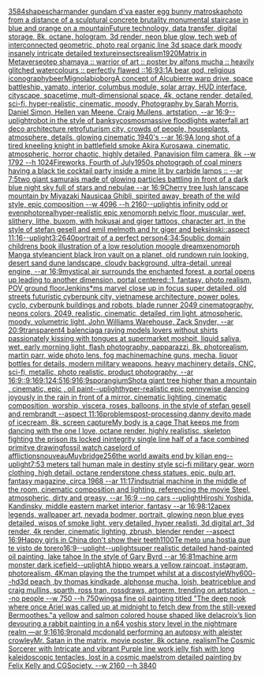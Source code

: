 [3584](https://www.ebank.nz/aiartgenerator?category=3584)[shapes](https://www.ebank.nz/aiartgenerator?category=shapes)[charmander gundam d'va easter egg bunny matroska](https://www.ebank.nz/aiartgenerator?category=charmander%20gundam%20d%27va%20easter%20egg%20bunny%20matroska)[photo from a distance of a sculptural concrete brutality monumental staircase in blue and orange on a mountain](https://www.ebank.nz/aiartgenerator?category=photo%20from%20a%20distance%20of%20a%20sculptural%20concrete%20brutality%20monumental%20staircase%20in%20blue%20and%20orange%20on%20a%20mountain)[Future technology, data transfer, digital storage, 8k, octane, hologram, 3d render, neon blue glow, tech web of interconnected geometric, photo real organic line 3d space dark moody insanely intricate detailed texture](https://www.ebank.nz/aiartgenerator?category=Future%20technology%2C%20data%20transfer%2C%20digital%20storage%2C%208k%2C%20octane%2C%20hologram%2C%203d%20render%2C%20neon%20blue%20glow%2C%20tech%20web%20of%20interconnected%20geometric%2C%20photo%20real%20organic%20line%203d%20space%20dark%20moody%20insanely%20intricate%20detailed%20texture)[insects](https://www.ebank.nz/aiartgenerator?category=insects)[realism](https://www.ebank.nz/aiartgenerator?category=realism)[1920](https://www.ebank.nz/aiartgenerator?category=1920)[Matrix in Metaverse](https://www.ebank.nz/aiartgenerator?category=Matrix%20in%20Metaverse)[otep shamaya :: warrior of art :: poster by alfons mucha :: heavily glitched watercolours :: perfectly flawed ::](https://www.ebank.nz/aiartgenerator?category=otep%20shamaya%20%3A%3A%20warrior%20of%20art%20%3A%3A%20poster%20by%20alfons%20mucha%20%3A%3A%20heavily%20glitched%20watercolours%20%3A%3A%20perfectly%20flawed%20%3A%3A)[16:9](https://www.ebank.nz/aiartgenerator?category=16%3A9)[3:1](https://www.ebank.nz/aiartgenerator?category=3%3A1)[A bear god, religious iconography](https://www.ebank.nz/aiartgenerator?category=A%20bear%20god%2C%20religious%20iconography)[beer](https://www.ebank.nz/aiartgenerator?category=beer)[Mignola](https://www.ebank.nz/aiartgenerator?category=Mignola)[bioborg](https://www.ebank.nz/aiartgenerator?category=bioborg)[A concept of Alcubierre warp drive, space battleship, yamato, interior, columbus module, solar array, HUD interface, cityscape, spacetime, mult-dimensional space, 4k, octane render, detailed, sci-fi, hyper-realistic, cinematic, moody, Photography by Sarah Morris, Daniel Simon, Hellen van Meene, Craig Mullens, artstation, --ar 16:9](https://www.ebank.nz/aiartgenerator?category=A%20concept%20of%20Alcubierre%20warp%20drive%2C%20space%20battleship%2C%20yamato%2C%20interior%2C%20columbus%20module%2C%20solar%20array%2C%20HUD%20interface%2C%20cityscape%2C%20spacetime%2C%20mult-dimensional%20space%2C%204k%2C%20octane%20render%2C%20detailed%2C%20sci-fi%2C%20hyper-realistic%2C%20cinematic%2C%20moody%2C%20Photography%20by%20Sarah%20Morris%2C%20Daniel%20Simon%2C%20Hellen%20van%20Meene%2C%20Craig%20Mullens%2C%20artstation%2C%20--ar%2016%3A9)[--uplight](https://www.ebank.nz/aiartgenerator?category=--uplight)[robot in the style of banksy](https://www.ebank.nz/aiartgenerator?category=robot%20in%20the%20style%20of%20banksy)[cosmos](https://www.ebank.nz/aiartgenerator?category=cosmos)[massive floodlights waterfall art deco architecture retrofuturism city, crowds of people, houseplants, atmosphere, details, glowing cinematic 1940's --ar 16:9](https://www.ebank.nz/aiartgenerator?category=massive%20floodlights%20waterfall%20art%20deco%20architecture%20retrofuturism%20city%2C%20crowds%20of%20people%2C%20houseplants%2C%20atmosphere%2C%20details%2C%20glowing%20cinematic%201940%27s%20--ar%2016%3A9)[A long shot of a tired kneeling knight in battlefield smoke  Akira Kurosawa, cinematic, atmospheric, horror chaotic, highly detailed, Panavision film camera, 8k --w 1792 --h 1024](https://www.ebank.nz/aiartgenerator?category=A%20long%20shot%20of%20a%20tired%20kneeling%20knight%20in%20battlefield%20smoke%20%20Akira%20Kurosawa%2C%20cinematic%2C%20atmospheric%2C%20horror%20chaotic%2C%20highly%20detailed%2C%20Panavision%20film%20camera%2C%208k%20--w%201792%20--h%201024)[Fireworks, Fourth of July](https://www.ebank.nz/aiartgenerator?category=Fireworks%2C%20Fourth%20of%20July)[1950s photograph of coal miners having a black tie cocktail party inside a mine lit by carbide lamps :: --ar 7:5](https://www.ebank.nz/aiartgenerator?category=1950s%20photograph%20of%20coal%20miners%20having%20a%20black%20tie%20cocktail%20party%20inside%20a%20mine%20lit%20by%20carbide%20lamps%20%3A%3A%20--ar%207%3A5)[two giant samurais made of glowing particles battling in front of a dark blue night sky full of stars and nebulae --ar 16:9](https://www.ebank.nz/aiartgenerator?category=two%20giant%20samurais%20made%20of%20glowing%20particles%20battling%20in%20front%20of%20a%20dark%20blue%20night%20sky%20full%20of%20stars%20and%20nebulae%20--ar%2016%3A9)[Cherry tree lush lanscape mountain by Miyazaki Nausicaa Ghibli, spirited away, breath of the wild style, epic composition --w 4096 --h 2160](https://www.ebank.nz/aiartgenerator?category=Cherry%20tree%20lush%20lanscape%20mountain%20by%20Miyazaki%20Nausicaa%20Ghibli%2C%20spirited%20away%2C%20breath%20of%20the%20wild%20style%2C%20epic%20composition%20--w%204096%20--h%202160)[--uplight](https://www.ebank.nz/aiartgenerator?category=--uplight)[is infinity odd or even](https://www.ebank.nz/aiartgenerator?category=is%20infinity%20odd%20or%20even)[photoreal](https://www.ebank.nz/aiartgenerator?category=photoreal)[hyper-realistic epic xenomorph pelvic floor, muscular, wet, slithery, lithe, buxom, with hokusai and giger tattoos, character art,  in the style of stefan gesell and emil melmoth and hr giger and beksinski::aspect 11:16](https://www.ebank.nz/aiartgenerator?category=hyper-realistic%20epic%20xenomorph%20pelvic%20floor%2C%20muscular%2C%20wet%2C%20slithery%2C%20lithe%2C%20buxom%2C%20with%20hokusai%20and%20giger%20tattoos%2C%20character%20art%2C%20%20in%20the%20style%20of%20stefan%20gesell%20and%20emil%20melmoth%20and%20hr%20giger%20and%20beksinski%3A%3Aaspect%2011%3A16)[--uplight](https://www.ebank.nz/aiartgenerator?category=--uplight)[3:2](https://www.ebank.nz/aiartgenerator?category=3%3A2)[640](https://www.ebank.nz/aiartgenerator?category=640)[portrait of a perfect person](https://www.ebank.nz/aiartgenerator?category=portrait%20of%20a%20perfect%20person)[4:3](https://www.ebank.nz/aiartgenerator?category=4%3A3)[4:5](https://www.ebank.nz/aiartgenerator?category=4%3A5)[public domain childrens book illustration of a low resolution moogle dream](https://www.ebank.nz/aiartgenerator?category=public%20domain%20childrens%20book%20illustration%20of%20a%20low%20resolution%20moogle%20dream)[xenomorph Manga style](https://www.ebank.nz/aiartgenerator?category=xenomorph%20Manga%20style)[ancient black Iron vault on a planet, old rundown ruin looking, desert sand dune landscape, cloudy background, ultra-detail, unreal engine, --ar 16:9](https://www.ebank.nz/aiartgenerator?category=ancient%20black%20Iron%20vault%20on%20a%20planet%2C%20old%20rundown%20ruin%20looking%2C%20desert%20sand%20dune%20landscape%2C%20cloudy%20background%2C%20ultra-detail%2C%20unreal%20engine%2C%20--ar%2016%3A9)[mystical air surrounds the enchanted forest, a portal opens up leading to another dimension, portal centered::1, fantasy, photo realism, POV ground floor](https://www.ebank.nz/aiartgenerator?category=mystical%20air%20surrounds%20the%20enchanted%20forest%2C%20a%20portal%20opens%20up%20leading%20to%20another%20dimension%2C%20portal%20centered%3A%3A1%2C%20fantasy%2C%20photo%20realism%2C%20POV%20ground%20floor)[Jenkins](https://www.ebank.nz/aiartgenerator?category=Jenkins)[*ms marvel close up in focus super detailed, old streets futuristic cyberpunk city, vietnamese architecture, power poles, cyclo, cyberpunk buildings and robots, blade runner 2049 cinematography, neons colors, 2049, realistic, cinematic, detailed, rim light, atmospheric, moody, volumetric light, John Williams Warehouse, Zack Snyder, --ar 20:9](https://www.ebank.nz/aiartgenerator?category=%2Ams%20marvel%20close%20up%20in%20focus%20super%20detailed%2C%20old%20streets%20futuristic%20cyberpunk%20city%2C%20vietnamese%20architecture%2C%20power%20poles%2C%20cyclo%2C%20cyberpunk%20buildings%20and%20robots%2C%20blade%20runner%202049%20cinematography%2C%20neons%20colors%2C%202049%2C%20realistic%2C%20cinematic%2C%20detailed%2C%20rim%20light%2C%20atmospheric%2C%20moody%2C%20volumetric%20light%2C%20John%20Williams%20Warehouse%2C%20Zack%20Snyder%2C%20--ar%2020%3A9)[transparent](https://www.ebank.nz/aiartgenerator?category=transparent)[4 balenciaga raving models lovers without shirts passionately kissing with tongues at supermarket moshpit, liquid saliva, wet, early morning light, flash photography, papparazzi, 8k, photorealism, martin parr, wide photo lens, fog machine](https://www.ebank.nz/aiartgenerator?category=4%20balenciaga%20raving%20models%20lovers%20without%20shirts%20passionately%20kissing%20with%20tongues%20at%20supermarket%20moshpit%2C%20liquid%20saliva%2C%20wet%2C%20early%20morning%20light%2C%20flash%20photography%2C%20papparazzi%2C%208k%2C%20photorealism%2C%20martin%20parr%2C%20wide%20photo%20lens%2C%20fog%20machine)[machine guns, mecha, liquor bottles for details, modern military weapons, heavy machinery details, CNC, sci-fi, metallic,  photo realistic, product photography, --ar 16:9](https://www.ebank.nz/aiartgenerator?category=machine%20guns%2C%20mecha%2C%20liquor%20bottles%20for%20details%2C%20modern%20military%20weapons%2C%20heavy%20machinery%20details%2C%20CNC%2C%20sci-fi%2C%20metallic%2C%20%20photo%20realistic%2C%20product%20photography%2C%20--ar%2016%3A9)[::](https://www.ebank.nz/aiartgenerator?category=%3A%3A)[9:16](https://www.ebank.nz/aiartgenerator?category=9%3A16)[9:12](https://www.ebank.nz/aiartgenerator?category=9%3A12)[4:5](https://www.ebank.nz/aiartgenerator?category=4%3A5)[16:9](https://www.ebank.nz/aiartgenerator?category=16%3A9)[16:9](https://www.ebank.nz/aiartgenerator?category=16%3A9)[sporangium](https://www.ebank.nz/aiartgenerator?category=sporangium)[Shot](https://www.ebank.nz/aiartgenerator?category=Shot)[a giant tree higher than a mountain , cinematic, epic , oil paint](https://www.ebank.nz/aiartgenerator?category=a%20giant%20tree%20higher%20than%20a%20mountain%20%2C%20cinematic%2C%20epic%20%2C%20oil%20paint)[--uplight](https://www.ebank.nz/aiartgenerator?category=--uplight)[hyper-realistic epic pennywise dancing joyously in the rain in front of a mirror. cinematic lighting, cinematic composition,  worship,  viscera, roses, balloons, in the style of stefan gesell and rembrandt --aspect 11:16](https://www.ebank.nz/aiartgenerator?category=hyper-realistic%20epic%20pennywise%20dancing%20joyously%20in%20the%20rain%20in%20front%20of%20a%20mirror.%20cinematic%20lighting%2C%20cinematic%20composition%2C%20%20worship%2C%20%20viscera%2C%20roses%2C%20balloons%2C%20in%20the%20style%20of%20stefan%20gesell%20and%20rembrandt%20--aspect%2011%3A16)[problems](https://www.ebank.nz/aiartgenerator?category=problems)[post-processing,](https://www.ebank.nz/aiartgenerator?category=post-processing%2C)[danny devito made of icecream, 8k, screen capture](https://www.ebank.nz/aiartgenerator?category=danny%20devito%20made%20of%20icecream%2C%208k%2C%20screen%20capture)[My body is a cage That keeps me from dancing with the one I love, octane render, highly realistisc, skeleton fighting the prison its locked in](https://www.ebank.nz/aiartgenerator?category=My%20body%20is%20a%20cage%20That%20keeps%20me%20from%20dancing%20with%20the%20one%20I%20love%2C%20octane%20render%2C%20highly%20realistisc%2C%20skeleton%20fighting%20the%20prison%20its%20locked%20in)[integrity single line half of a face combined primitve drawing](https://www.ebank.nz/aiartgenerator?category=integrity%20single%20line%20half%20of%20a%20face%20combined%20primitve%20drawing)[fossil watch case](https://www.ebank.nz/aiartgenerator?category=fossil%20watch%20case)[lord of afflictions](https://www.ebank.nz/aiartgenerator?category=lord%20of%20afflictions)[nouveau](https://www.ebank.nz/aiartgenerator?category=nouveau)[Muybridge](https://www.ebank.nz/aiartgenerator?category=Muybridge)[256](https://www.ebank.nz/aiartgenerator?category=256)[the world awaits end by kilian eng](https://www.ebank.nz/aiartgenerator?category=the%20world%20awaits%20end%20by%20kilian%20eng)[--uplight](https://www.ebank.nz/aiartgenerator?category=--uplight)[7:5](https://www.ebank.nz/aiartgenerator?category=7%3A5)[3 meters tall human male in destiny style sci-fi military gear, worn clothing, high detail, octane render](https://www.ebank.nz/aiartgenerator?category=3%20meters%20tall%20human%20male%20in%20destiny%20style%20sci-fi%20military%20gear%2C%20worn%20clothing%2C%20high%20detail%2C%20octane%20render)[stone chess statues, epic, pulp art, fantasy magazine, circa 1968 --ar 11:17](https://www.ebank.nz/aiartgenerator?category=stone%20chess%20statues%2C%20epic%2C%20pulp%20art%2C%20fantasy%20magazine%2C%20circa%201968%20--ar%2011%3A17)[indsutrial machine in the middle of the room, cinematic composition and lighting, referencing the movie Steel, atmospheric, dirty and greasy, --ar 16:9 --no cars --uplight](https://www.ebank.nz/aiartgenerator?category=indsutrial%20machine%20in%20the%20middle%20of%20the%20room%2C%20cinematic%20composition%20and%20lighting%2C%20referencing%20the%20movie%20Steel%2C%20atmospheric%2C%20dirty%20and%20greasy%2C%20--ar%2016%3A9%20--no%20cars%20--uplight)[Hiroshi Yoshida, Kandinsky, middle eastern market interior, fantasy --ar 16:9](https://www.ebank.nz/aiartgenerator?category=Hiroshi%20Yoshida%2C%20Kandinsky%2C%20middle%20eastern%20market%20interior%2C%20fantasy%20--ar%2016%3A9)[8:12](https://www.ebank.nz/aiartgenerator?category=8%3A12)[apex legends, wallpaper art, nevada bodmer, portrait, glowing neon blue eyes detailed, wisps of smoke light, very detailed, hyper realisti, 3d digital art, 3d render, 4k render, cinematic lighting, zbrush, blender render --aspect 16:9](https://www.ebank.nz/aiartgenerator?category=apex%20legends%2C%20wallpaper%20art%2C%20nevada%20bodmer%2C%20portrait%2C%20glowing%20neon%20blue%20eyes%20detailed%2C%20wisps%20of%20smoke%20light%2C%20very%20detailed%2C%20hyper%20realisti%2C%203d%20digital%20art%2C%203d%20render%2C%204k%20render%2C%20cinematic%20lighting%2C%20zbrush%2C%20blender%20render%20--aspect%2016%3A9)[Happy girls in China don't show their teeth](https://www.ebank.nz/aiartgenerator?category=Happy%20girls%20in%20China%20don%27t%20show%20their%20teeth)[1100](https://www.ebank.nz/aiartgenerator?category=1100)[Te meto una hostia que te visto de torero](https://www.ebank.nz/aiartgenerator?category=Te%20meto%20una%20hostia%20que%20te%20visto%20de%20torero)[16:9](https://www.ebank.nz/aiartgenerator?category=16%3A9)[--uplight](https://www.ebank.nz/aiartgenerator?category=--uplight)[--uplight](https://www.ebank.nz/aiartgenerator?category=--uplight)[super realistic detailed hand-painted oil painting, lake tahoe In the style of Gary Byrd --ar 16:8](https://www.ebank.nz/aiartgenerator?category=super%20realistic%20detailed%20hand-painted%20oil%20painting%2C%20lake%20tahoe%20In%20the%20style%20of%20Gary%20Byrd%20--ar%2016%3A8)[1](https://www.ebank.nz/aiartgenerator?category=1)[machine arm monster dark ice](https://www.ebank.nz/aiartgenerator?category=machine%20arm%20monster%20dark%20ice)[field](https://www.ebank.nz/aiartgenerator?category=field)[--uplight](https://www.ebank.nz/aiartgenerator?category=--uplight)[A hippo wears a yellow raincoat, instagram, photorealism, 4K](https://www.ebank.nz/aiartgenerator?category=A%20hippo%20wears%20a%20yellow%20raincoat%2C%20instagram%2C%20photorealism%2C%204K)[man playing the the trumpet whilst at a disco](https://www.ebank.nz/aiartgenerator?category=man%20playing%20the%20the%20trumpet%20whilst%20at%20a%20disco)[style](https://www.ebank.nz/aiartgenerator?category=style)[Why](https://www.ebank.nz/aiartgenerator?category=Why)[600](https://www.ebank.nz/aiartgenerator?category=600)[--hd](https://www.ebank.nz/aiartgenerator?category=--hd)[3d peach ,by thomas kindkade, alphonse mucha, loish, beatriceblue and craig mullins, sparth, ross tran, rossdraws, artgerm, trending on artstation, --no people --w 750 --h 750](https://www.ebank.nz/aiartgenerator?category=3d%20peach%20%2Cby%20thomas%20kindkade%2C%20alphonse%20mucha%2C%20loish%2C%20beatriceblue%20and%20craig%20mullins%2C%20sparth%2C%20ross%20tran%2C%20rossdraws%2C%20artgerm%2C%20trending%20on%20artstation%2C%20--no%20people%20--w%20750%20--h%20750)[wings](https://www.ebank.nz/aiartgenerator?category=wings)[a fine oil painting titled "The deep nook where once Ariel was called up at midnight to fetch dew from the still-vexed Bermoothes."](https://www.ebank.nz/aiartgenerator?category=a%20fine%20oil%20painting%20titled%20%22The%20deep%20nook%20where%20once%20Ariel%20was%20called%20up%20at%20midnight%20to%20fetch%20dew%20from%20the%20still-vexed%20Bermoothes.%22)[a yellow and salmon colored house shaped like delacroix’s lion devouring a rabbit painting in a n64 yoshis story level in the nightmare realm —ar 9:16](https://www.ebank.nz/aiartgenerator?category=a%20yellow%20and%20salmon%20colored%20house%20shaped%20like%20delacroix%E2%80%99s%20lion%20devouring%20a%20rabbit%20painting%20in%20a%20n64%20yoshis%20story%20level%20in%20the%20nightmare%20realm%20%E2%80%94ar%209%3A16)[16:9](https://www.ebank.nz/aiartgenerator?category=16%3A9)[ronald mcdonald performing an autopsy with aleister crowley](https://www.ebank.nz/aiartgenerator?category=ronald%20mcdonald%20performing%20an%20autopsy%20with%20aleister%20crowley)[Mr. Satan in the matrix, movie poster, 8k octane, realism](https://www.ebank.nz/aiartgenerator?category=Mr.%20Satan%20in%20the%20matrix%2C%20movie%20poster%2C%208k%20octane%2C%20realism)[The Cosmic Sorcerer with Intricate and vibrant Purple line work,jelly fish with long kaleidoscopic tentacles, lost in a cosmic maelstrom detailed painting by Felix Kelly and CGSociety. --w 2160 --h 3840](https://www.ebank.nz/aiartgenerator?category=The%20Cosmic%20Sorcerer%20with%20Intricate%20and%20vibrant%20Purple%20line%20work%2Cjelly%20fish%20with%20long%20kaleidoscopic%20tentacles%2C%20lost%20in%20a%20cosmic%20maelstrom%20detailed%20painting%20by%20Felix%20Kelly%20and%20CGSociety.%20--w%202160%20--h%203840)